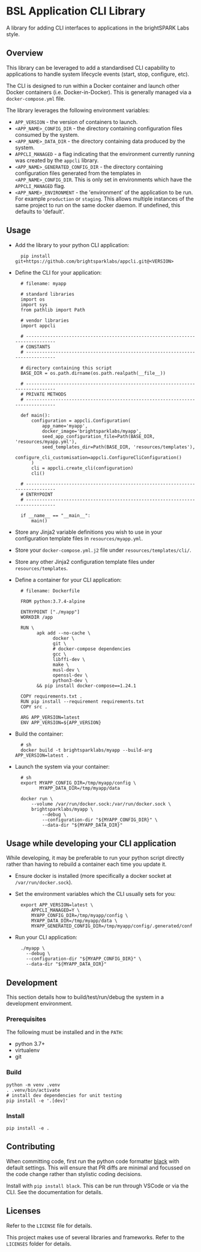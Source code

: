 # BSL Application CLI Library

A library for adding CLI interfaces to applications in the brightSPARK Labs
style.

## Overview

This library can be leveraged to add a standardised CLI capability to
applications to handle system lifecycle events (start, stop, configure, etc).

The CLI is designed to run within a Docker container and launch other Docker
containers (i.e. Docker-in-Docker). This is generally managed via a
`docker-compose.yml` file.

The library leverages the following environment variables:

- `APP_VERSION` - the version of containers to launch.
- `<APP_NAME>_CONFIG_DIR` - the directory containing configuration files
  consumed by the system.
- `<APP_NAME>_DATA_DIR` - the directory containing data produced by the system.
- `APPCLI_MANAGED` - a flag indicating that the environment currently running
  was created by the `appcli` library.
- `<APP_NAME>_GENERATED_CONFIG_DIR` - the directory containing configuration
  files generated from the templates in `<APP_NAME>_CONFIG_DIR`. This is only
  set in environments which have the `APPCLI_MANAGED` flag.
- `<APP_NAME>_ENVIRONMENT` - the 'environment' of the application to be run. For
  example `production` or `staging`. This allows multiple instances of the same
  project to run on the same docker daemon. If undefined, this defaults to 'default'.

## Usage

- Add the library to your python CLI application:

        pip install git+https://github.com/brightsparklabs/appcli.git@<VERSION>

- Define the CLI for your application:

        # filename: myapp

        # standard libraries
        import os
        import sys
        from pathlib import Path

        # vendor libraries
        import appcli

        # ------------------------------------------------------------------------------
        # CONSTANTS
        # ------------------------------------------------------------------------------

        # directory containing this script
        BASE_DIR = os.path.dirname(os.path.realpath(__file__))

        # ------------------------------------------------------------------------------
        # PRIVATE METHODS
        # ------------------------------------------------------------------------------

        def main():
            configuration = appcli.Configuration(
                app_name='myapp',
                docker_image='brightsparklabs/myapp',
                seed_app_configuration_file=Path(BASE_DIR, 'resources/myapp.yml'),
                seed_templates_dir=Path(BASE_DIR, 'resources/templates'),
                configure_cli_customisation=appcli.ConfigureCliConfiguration()
            )
            cli = appcli.create_cli(configuration)
            cli()

        # ------------------------------------------------------------------------------
        # ENTRYPOINT
        # ------------------------------------------------------------------------------

        if __name__ == "__main__":
            main()

- Store any Jinja2 variable definitions you wish to use in your configuration
  template files in `resources/myapp.yml`.
- Store your `docker-compose.yml.j2` file under `resources/templates/cli/`.
- Store any other Jinja2 configuration template files under
  `resources/templates`.
- Define a container for your CLI application:

        # filename: Dockerfile

        FROM python:3.7.4-alpine

        ENTRYPOINT ["./myapp"]
        WORKDIR /app

        RUN \
              apk add --no-cache \
                    docker \
                    git \
                    # docker-compose dependencies
                    gcc \
                    libffi-dev \
                    make \
                    musl-dev \
                    openssl-dev \
                    python3-dev \
              && pip install docker-compose==1.24.1

        COPY requirements.txt .
        RUN pip install --requirement requirements.txt
        COPY src .

        ARG APP_VERSION=latest
        ENV APP_VERSION=${APP_VERSION}

- Build the container:

        # sh
        docker build -t brightsparklabs/myapp --build-arg APP_VERSION=latest .

- Launch the system via your container:

        # sh
        export MYAPP_CONFIG_DIR=/tmp/myapp/config \
               MYAPP_DATA_DIR=/tmp/myapp/data

        docker run \
            --volume /var/run/docker.sock:/var/run/docker.sock \
            brightsparklabs/myapp \
                --debug \
                --configuration-dir "${MYAPP_CONFIG_DIR}" \
                --data-dir "${MYAPP_DATA_DIR}"

## Usage while developing your CLI application

While developing, it may be preferable to run your python script directly
rather than having to rebuild a container each time you update it.

- Ensure docker is installed (more specifically a docker socket at
  `/var/run/docker.sock`).
- Set the environment variables which the CLI usually sets for you:

        export APP_VERSION=latest \
            APPCLI_MANAGED=Y \
            MYAPP_CONFIG_DIR=/tmp/myapp/config \
            MYAPP_DATA_DIR=/tmp/myapp/data \
            MYAPP_GENERATED_CONFIG_DIR=/tmp/myapp/config/.generated/conf

- Run your CLI application:

        ./myapp \
          --debug \
          --configuration-dir "${MYAPP_CONFIG_DIR}" \
          --data-dir "${MYAPP_DATA_DIR}"

## Development

This section details how to build/test/run/debug the system in a development
environment.

### Prerequisites

The following must be installed and in the `PATH`:

- python 3.7+
- virtualenv
- git

### Build

    python -m venv .venv
    . .venv/bin/activate
    # install dev dependencies for unit testing
    pip install -e '.[dev]'

### Install

    pip install -e .

## Contributing

When committing code, first run the python code formatter
[black](https://pypi.org/project/black/) with default settings. This will
ensure that PR diffs are minimal and focussed on the code change rather than
stylistic coding decisions.

Install with `pip install black`. This can be run through VSCode or via the
CLI. See the documentation for details.

## Licenses

Refer to the `LICENSE` file for details.

This project makes use of several libraries and frameworks. Refer to the
`LICENSES` folder for details.
